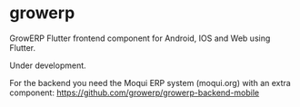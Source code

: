 # growerp
GrowERP Flutter frontend component for Android, IOS and Web using Flutter.

Under development.

For the backend you need the Moqui ERP system (moqui.org) 
with an extra component: https://github.com/growerp/growerp-backend-mobile

